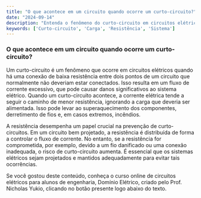 ```yaml
---
title: "O que acontece em um circuito quando ocorre um curto-circuito?"
date: "2024-09-14"
description: "Entenda o fenômeno do curto-circuito em circuitos elétricos e suas implicações."
keywords: ['Curto-circuito', 'Carga', 'Resistência', 'Sistema']
---
```


### O que acontece em um circuito quando ocorre um curto-circuito?

Um curto-circuito é um fenômeno que ocorre em circuitos elétricos quando há uma conexão de baixa resistência entre dois pontos de um circuito que normalmente não deveriam estar conectados. Isso resulta em um fluxo de corrente excessivo, que pode causar danos significativos ao sistema elétrico. Quando um curto-circuito acontece, a corrente elétrica tende a seguir o caminho de menor resistência, ignorando a carga que deveria ser alimentada. Isso pode levar ao superaquecimento dos componentes, derretimento de fios e, em casos extremos, incêndios.

A resistência desempenha um papel crucial na prevenção de curto-circuitos. Em um circuito bem projetado, a resistência é distribuída de forma a controlar o fluxo de corrente. No entanto, se a resistência for comprometida, por exemplo, devido a um fio danificado ou uma conexão inadequada, o risco de curto-circuito aumenta. É essencial que os sistemas elétricos sejam projetados e mantidos adequadamente para evitar tais ocorrências.

Se você gostou deste conteúdo, conheça o curso online de circuitos elétricos para alunos de engenharia, Domínio Elétrico, criado pelo Prof. Nicholas Yukio, clicando no botão presente logo abaixo do texto.